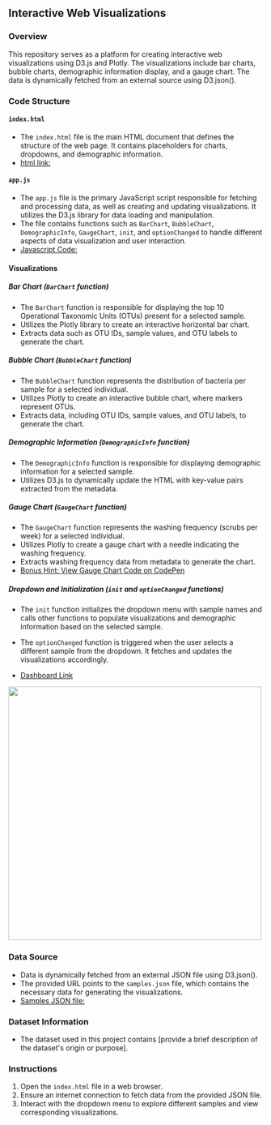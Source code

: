 ## Interactive Web Visualizations

### Overview

This repository serves as a platform for creating interactive web visualizations using D3.js and Plotly. The visualizations include bar charts, bubble charts, demographic information display, and a gauge chart. The data is dynamically fetched from an external source using D3.json().

### Code Structure

#### `index.html`

- The `index.html` file is the main HTML document that defines the structure of the web page. It contains placeholders for charts, dropdowns, and demographic information.
- [html link:](https://github.com/MahsaNafei/belly-button-challenge/blob/main/index.html)


#### `app.js`

- The `app.js` file is the primary JavaScript script responsible for fetching and processing data, as well as creating and updating visualizations. It utilizes the D3.js library for data loading and manipulation.
- The file contains functions such as `BarChart`, `BubbleChart`, `DemographicInfo`, `GaugeChart`, `init`, and `optionChanged` to handle different aspects of data visualization and user interaction.
- [Javascript Code:](https://github.com/MahsaNafei/belly-button-challenge/blob/main/static/js/app.js)

#### Visualizations

##### Bar Chart (`BarChart` function)

- The `BarChart` function is responsible for displaying the top 10 Operational Taxonomic Units (OTUs) present for a selected sample.
- Utilizes the Plotly library to create an interactive horizontal bar chart.
- Extracts data such as OTU IDs, sample values, and OTU labels to generate the chart.

##### Bubble Chart (`BubbleChart` function)

- The `BubbleChart` function represents the distribution of bacteria per sample for a selected individual.
- Utilizes Plotly to create an interactive bubble chart, where markers represent OTUs.
- Extracts data, including OTU IDs, sample values, and OTU labels, to generate the chart.

##### Demographic Information (`DemographicInfo` function)

- The `DemographicInfo` function is responsible for displaying demographic information for a selected sample.
- Utilizes D3.js to dynamically update the HTML with key-value pairs extracted from the metadata.

##### Gauge Chart (`GaugeChart` function)

- The `GaugeChart` function represents the washing frequency (scrubs per week) for a selected individual.
- Utilizes Plotly to create a gauge chart with a needle indicating the washing frequency.
- Extracts washing frequency data from metadata to generate the chart.
- [Bonus Hint: View Gauge Chart Code on CodePen](https://codepen.io/ascotto/pen/eGNaqe?editors=0011)

##### Dropdown and Initialization (`init` and `optionChanged` functions)

- The `init` function initializes the dropdown menu with sample names and calls other functions to populate visualizations and demographic information based on the selected sample.
- The `optionChanged` function is triggered when the user selects a different sample from the dropdown. It fetches and updates the visualizations accordingly.

- [Dashboard Link](https://github.com/MahsaNafei/belly-button-challenge)
<img src="" style="widt:500px; height:500px">



### Data Source

- Data is dynamically fetched from an external JSON file using D3.json().
- The provided URL points to the `samples.json` file, which contains the necessary data for generating the visualizations.
- [Samples JSON file:](https://github.com/MahsaNafei/belly-button-challenge/blob/main/samples.json)

### Dataset Information

- The dataset used in this project contains [provide a brief description of the dataset's origin or purpose].

### Instructions

1. Open the `index.html` file in a web browser.
2. Ensure an internet connection to fetch data from the provided JSON file.
3. Interact with the dropdown menu to explore different samples and view corresponding visualizations.

